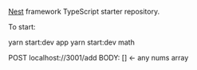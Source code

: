 [Nest](https://github.com/nestjs/nest) framework TypeScript starter repository.

To start:

yarn start:dev app
yarn start:dev math

POST localhost://3001/add
BODY: [] <- any nums array

